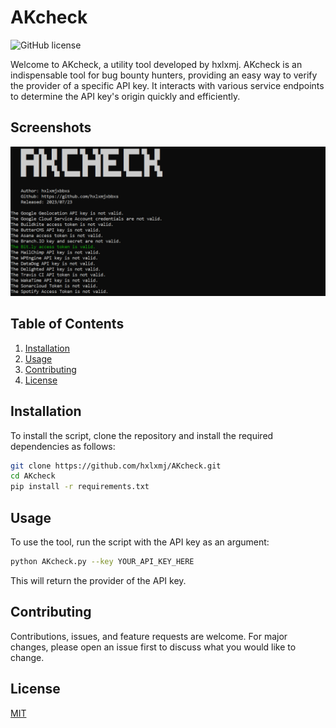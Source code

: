 # AKcheck

![GitHub license](https://img.shields.io/badge/license-MIT-blue.svg)

Welcome to AKcheck, a utility tool developed by hxlxmj. AKcheck is an indispensable tool for bug bounty hunters, providing an easy way to verify the provider of a specific API key. It interacts with various service endpoints to determine the API key's origin quickly and efficiently.

## Screenshots

![Alt Text](https://raw.githubusercontent.com/hxlxmjxbbxs/AKcheck/main/img/AKcheck.jpg)

## Table of Contents
1. [Installation](#installation)
2. [Usage](#usage)
3. [Contributing](#contributing)
4. [License](#license)

## Installation
To install the script, clone the repository and install the required dependencies as follows:

```bash
git clone https://github.com/hxlxmj/AKcheck.git
cd AKcheck
pip install -r requirements.txt
```

## Usage
To use the tool, run the script with the API key as an argument:

```bash
python AKcheck.py --key YOUR_API_KEY_HERE
```

This will return the provider of the API key.

## Contributing
Contributions, issues, and feature requests are welcome. For major changes, please open an issue first to discuss what you would like to change.

## License

[MIT](https://choosealicense.com/licenses/mit/)
